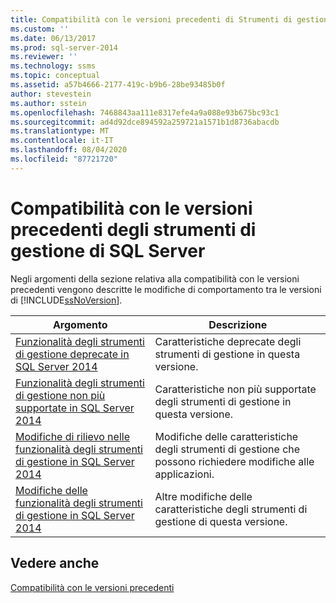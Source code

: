 ```yaml
---
title: Compatibilità con le versioni precedenti di Strumenti di gestione di SQL Server | Microsoft Docs
ms.custom: ''
ms.date: 06/13/2017
ms.prod: sql-server-2014
ms.reviewer: ''
ms.technology: ssms
ms.topic: conceptual
ms.assetid: a57b4666-2177-419c-b9b6-28be93485b0f
author: stevestein
ms.author: sstein
ms.openlocfilehash: 7468843aa111e8317efe4a9a088e93b675bc93c1
ms.sourcegitcommit: ad4d92dce894592a259721a1571b1d8736abacdb
ms.translationtype: MT
ms.contentlocale: it-IT
ms.lasthandoff: 08/04/2020
ms.locfileid: "87721720"
---
```

# <a name="sql-server-management-tools-backward-compatibility"></a>Compatibilità con le versioni precedenti degli strumenti di gestione di SQL Server
  Negli argomenti della sezione relativa alla compatibilità con le versioni precedenti vengono descritte le modifiche di comportamento tra le versioni di [!INCLUDE[ssNoVersion](../includes/ssnoversion-md.md)].  
  
|**Argomento**|**Descrizione**|  
|---------------|---------------------|  
|[Funzionalità degli strumenti di gestione deprecate in SQL Server 2014](../../2014/database-engine/deprecated-management-tools-features-in-sql-server-2014.md)|Caratteristiche deprecate degli strumenti di gestione in questa versione.|  
|[Funzionalità degli strumenti di gestione non più supportate in SQL Server 2014](../../2014/database-engine/discontinued-management-tools-features-in-sql-server-2014.md)|Caratteristiche non più supportate degli strumenti di gestione in questa versione.|  
|[Modifiche di rilievo nelle funzionalità degli strumenti di gestione in SQL Server 2014](../../2014/database-engine/breaking-changes-to-management-tools-features-in-sql-server-2014.md)|Modifiche delle caratteristiche degli strumenti di gestione che possono richiedere modifiche alle applicazioni.|  
|[Modifiche delle funzionalità degli strumenti di gestione in SQL Server 2014](../../2014/database-engine/behavior-changes-to-management-tools-features-in-sql-server-2014.md)|Altre modifiche delle caratteristiche degli strumenti di gestione di questa versione.|  
  
## <a name="see-also"></a>Vedere anche  
 [Compatibilità con le versioni precedenti](../../2014/getting-started/backward-compatibility.md)  
  
  
